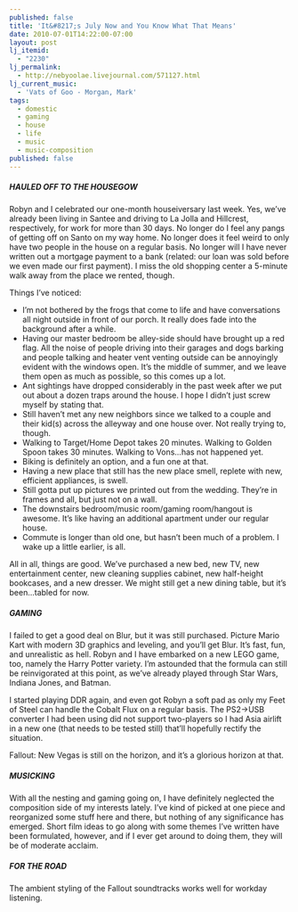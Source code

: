 ```yaml
---
published: false
title: 'It&#8217;s July Now and You Know What That Means'
date: 2010-07-01T14:22:00-07:00
layout: post
lj_itemid:
  - "2230"
lj_permalink:
  - http://nebyoolae.livejournal.com/571127.html
lj_current_music:
  - 'Vats of Goo - Morgan, Mark'
tags:
  - domestic
  - gaming
  - house
  - life
  - music
  - music-composition
published: false
---
```

##### HAULED OFF TO THE HOUSEGOW

Robyn and I celebrated our one-month houseiversary last week. Yes, we&#8217;ve already been living in Santee and driving to La Jolla and Hillcrest, respectively, for work for more than 30 days. No longer do I feel any pangs of getting off on Santo on my way home. No longer does it feel weird to only have two people in the house on a regular basis. No longer will I have never written out a mortgage payment to a bank (related: our loan was sold before we even made our first payment). I miss the old shopping center a 5-minute walk away from the place we rented, though.

<!--more-->

Things I&#8217;ve noticed:

* I&#8217;m not bothered by the frogs that come to life and have conversations all night outside in front of our porch. It really does fade into the background after a while.
* Having our master bedroom be alley-side should have brought up a red flag. All the noise of people driving into their garages and dogs barking and people talking and heater vent venting outside can be annoyingly evident with the windows open. It&#8217;s the middle of summer, and we leave them open as much as possible, so this comes up a lot.
* Ant sightings have dropped considerably in the past week after we put out about a dozen traps around the house. I hope I didn&#8217;t just screw myself by stating that.
* Still haven&#8217;t met any new neighbors since we talked to a couple and their kid(s) across the alleyway and one house over. Not really trying to, though.
* Walking to Target/Home Depot takes 20 minutes. Walking to Golden Spoon takes 30 minutes. Walking to Vons&#8230;has not happened yet.
* Biking is definitely an option, and a fun one at that.
* Having a new place that still has the new place smell, replete with new, efficient appliances, is swell.
* Still gotta put up pictures we printed out from the wedding. They&#8217;re in frames and all, but just not on a wall.
* The downstairs bedroom/music room/gaming room/hangout is awesome. It&#8217;s like having an additional apartment under our regular house.
* Commute is longer than old one, but hasn&#8217;t been much of a problem. I wake up a little earlier, is all.

All in all, things are good. We&#8217;ve purchased a new bed, new TV, new entertainment center, new cleaning supplies cabinet, new half-height bookcases, and a new dresser. We might still get a new dining table, but it&#8217;s been&#8230;tabled for now.

##### GAMING

I failed to get a good deal on Blur, but it was still purchased. Picture Mario Kart with modern 3D graphics and leveling, and you&#8217;ll get Blur. It&#8217;s fast, fun, and unrealistic as hell. Robyn and I have embarked on a new LEGO game, too, namely the Harry Potter variety. I&#8217;m astounded that the formula can still be reinvigorated at this point, as we&#8217;ve already played through Star Wars, Indiana Jones, and Batman.

I started playing DDR again, and even got Robyn a soft pad as only my Feet of Steel can handle the Cobalt Flux on a regular basis. The PS2->USB converter I had been using did not support two-players so I had Asia airlift in a new one (that needs to be tested still) that&#8217;ll hopefully rectify the situation.

Fallout: New Vegas is still on the horizon, and it&#8217;s a glorious horizon at that.

##### MUSICKING

With all the nesting and gaming going on, I have definitely neglected the composition side of my interests lately. I&#8217;ve kind of picked at one piece and reorganized some stuff here and there, but nothing of any significance has emerged. Short film ideas to go along with some themes I&#8217;ve written have been formulated, however, and if I ever get around to doing them, they will be of moderate acclaim.

##### FOR THE ROAD

The ambient styling of the Fallout soundtracks works well for workday listening.
